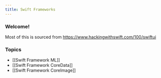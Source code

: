 ```yaml
---
title: Swift Frameworks
---
```


### Welcome!

Most of this is sourced from https://www.hackingwithswift.com/100/swiftui

### Topics
- [[Swift Framework ML]]
- [[Swift Framework CoreData]]
- [[Swift Framework CoreImage]]

